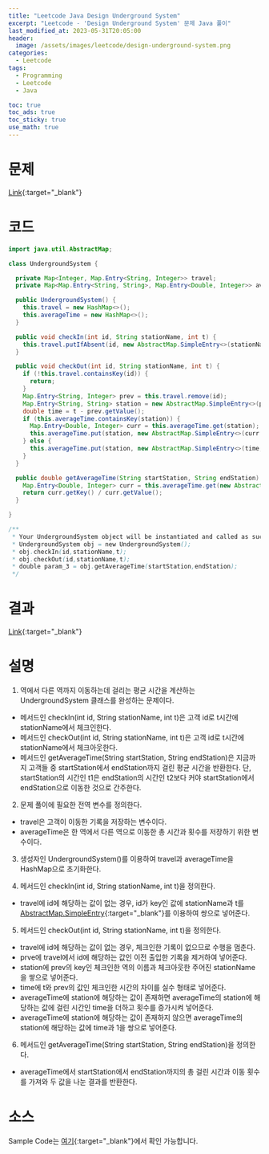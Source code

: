 ```yaml
---
title: "Leetcode Java Design Underground System"
excerpt: "Leetcode - 'Design Underground System' 문제 Java 풀이"
last_modified_at: 2023-05-31T20:05:00
header:
  image: /assets/images/leetcode/design-underground-system.png
categories:
  - Leetcode
tags:
  - Programming
  - Leetcode
  - Java

toc: true
toc_ads: true
toc_sticky: true
use_math: true
---
```

# 문제
[Link](https://leetcode.com/problems/design-underground-system){:target="_blank"}

# 코드
```java
import java.util.AbstractMap;

class UndergroundSystem {

  private Map<Integer, Map.Entry<String, Integer>> travel;
  private Map<Map.Entry<String, String>, Map.Entry<Double, Integer>> averageTime;

  public UndergroundSystem() {
    this.travel = new HashMap<>();
    this.averageTime = new HashMap<>();
  }

  public void checkIn(int id, String stationName, int t) {
    this.travel.putIfAbsent(id, new AbstractMap.SimpleEntry<>(stationName, t));
  }

  public void checkOut(int id, String stationName, int t) {
    if (!this.travel.containsKey(id)) {
      return;
    }
    Map.Entry<String, Integer> prev = this.travel.remove(id);
    Map.Entry<String, String> station = new AbstractMap.SimpleEntry<>(prev.getKey(), stationName);
    double time = t - prev.getValue();
    if (this.averageTime.containsKey(station)) {
      Map.Entry<Double, Integer> curr = this.averageTime.get(station);
      this.averageTime.put(station, new AbstractMap.SimpleEntry<>(curr.getKey() + time, curr.getValue() + 1));
    } else {
      this.averageTime.put(station, new AbstractMap.SimpleEntry<>(time, 1));
    }
  }

  public double getAverageTime(String startStation, String endStation) {
    Map.Entry<Double, Integer> curr = this.averageTime.get(new AbstractMap.SimpleEntry<>(startStation, endStation));
    return curr.getKey() / curr.getValue();
  }

}

/**
 * Your UndergroundSystem object will be instantiated and called as such:
 * UndergroundSystem obj = new UndergroundSystem();
 * obj.checkIn(id,stationName,t);
 * obj.checkOut(id,stationName,t);
 * double param_3 = obj.getAverageTime(startStation,endStation);
 */
```

# 결과
[Link](https://leetcode.com/problems/design-underground-system/submissions/960878486/){:target="_blank"}

# 설명
1. 역에서 다른 역까지 이동하는데 걸리는 평균 시간을 계산하는 UndergroundSystem 클래스를 완성하는 문제이다.
- 메서드인 checkIn(int id, String stationName, int t)은 고객 id로 t시간에 stationName에서 체크인한다.
- 메서드인 checkOut(int id, String stationName, int t)은 고객 id로 t시간에 stationName에서 체크아웃한다.
- 메서드인 getAverageTime(String startStation, String endStation)은 지금까지 고객들 중 startStation에서 endStation까지 걸린 평균 시간을 반환한다. 단, startStation의 시간인 t1은 endStation의 시간인 t2보다 커야 startStation에서 endStation으로 이동한 것으로 간주한다.

2. 문제 풀이에 필요한 전역 변수를 정의한다.
- travel은 고객이 이동한 기록을 저장하는 변수이다.
- averageTime은 한 역에서 다른 역으로 이동한 총 시간과 횟수를 저장하기 위한 변수이다.

3. 생성자인 UndergroundSystem()를 이용하여 travel과 averageTime을 HashMap으로 초기화한다.

4. 메서드인 checkIn(int id, String stationName, int t)을 정의한다.
- travel에 id에 해당하는 값이 없는 경우, id가 key인 값에 stationName과 t를 [AbstractMap.SimpleEntry](https://docs.oracle.com/javase/8/docs/api/java/util/AbstractMap.SimpleEntry.html){:target="_blank"}를 이용하여 쌍으로 넣어준다.

5. 메서드인 checkOut(int id, String stationName, int t)을 정의한다.
- travel에 id에 해당하는 값이 없는 경우, 체크인한 기록이 없으므로 수행을 멈춘다.
- prve에 travel에서 id에 해당하는 값인 이전 출입한 기록을 제거하여 넣어준다.
- station에 prev의 key인 체크인한 역의 이름과 체크아웃한 주어진 stationName을 쌓으로 넣어준다.
- time에 t와 prev의 값인 체크인한 시간의 차이를 실수 형태로 넣어준다.
- averageTime에 station에 해당하는 값이 존재하면 averageTime의 station에 해당하는 값에 걸린 시간인 time을 더하고 횟수를 증가시켜 넣어준다.
- averageTime에 station에 해당하는 값이 존재하지 않으면 averageTime의 station에 해당하는 값에 time과 1을 쌍으로 넣어준다.

6. 메서드인 getAverageTime(String startStation, String endStation)을 정의한다.
- averageTime에서 startStation에서 endStation까지의 총 걸린 시간과 이동 횟수를 가져와 두 값을 나눈 결과를 반환한다.

# 소스
Sample Code는 [여기](https://github.com/GracefulSoul/leetcode/blob/master/src/main/java/gracefulsoul/problems/DesignUndergroundSystem.java){:target="_blank"}에서 확인 가능합니다.
